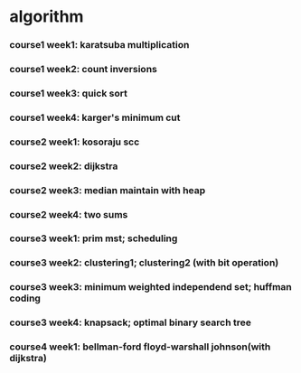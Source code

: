# algorithm
### course1 week1: karatsuba multiplication
### course1 week2: count inversions
### course1 week3: quick sort
### course1 week4: karger's minimum cut

### course2 week1: kosoraju scc
### course2 week2: dijkstra
### course2 week3: median maintain with heap
### course2 week4: two sums

### course3 week1: prim mst; scheduling
### course3 week2: clustering1; clustering2 (with bit operation)
### course3 week3: minimum weighted independend set; huffman coding
### course3 week4: knapsack; optimal binary search tree

### course4 week1: bellman-ford floyd-warshall johnson(with dijkstra)
